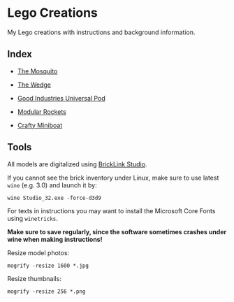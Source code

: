 # Lego Creations

My Lego creations with instructions and background information.

## Index

* [The Mosquito](spaceships/the-mosquito/)
* [The Wedge](spaceships/the-wedge/)
* [Good Industries Universal Pod](spaceships/universal-pod/)

* [Modular Rockets](60th-anniversary/modular-rockets/)
* [Crafty Miniboat](60th-anniversary/crafty-miniboat/)

## Tools

All models are digitalized using [BrickLink Studio](https://studio.bricklink.com/v2/build/studio.page).

If you cannot see the brick inventory under Linux, make sure to use latest `wine` (e.g. 3.0) and launch it by:

```
wine Studio_32.exe -force-d3d9
```

For texts in instructions you may want to install the Microsoft Core Fonts using `winetricks`.

**Make sure to save regularly, since the software sometimes crashes under wine when making instructions!**

Resize model photos:

```
mogrify -resize 1600 *.jpg
```

Resize thumbnails:

```
mogrify -resize 256 *.png
```


